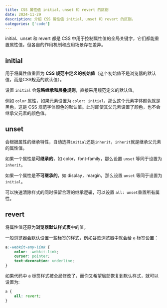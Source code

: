 ```yaml
---
title: CSS 属性值 initial、unset 和 revert 的区别
date: 2024-11-29
description: 介绍 CSS 属性值 initial、unset 和 revert 的区别。
categories: ['code']
---
```


initial、unset 和 revert 都是 CSS 中用于控制属性值的全局关键字，它们都能重置属性值，但各自的作用机制和应用场景存在差异。

<!-- more -->

## initial
用于将属性值重置为 **CSS 规范中定义的初始值**（这个初始值不是浏览器的默认值，而是CSS规范的默认值）。

设置 `initial` 会**忽略继承和层叠规则**，直接采用规范定义的默认值。

例如 `color` 属性，如果元素设置为 `color: initial`，那么这个元素字体颜色就是黑色，这是 CSS 规范字体颜色的默认值。此时即使其父元素设置了颜色，也不会继承父元素的颜色值。

## unset
会根据属性的继承特性，自动选择`initial`还是`inherit`，`inherit`就是继承父元素的属性值。

如果一个属性是**可继承的**，如 color，font-family，那么设置 `unset` 等同于设置为 `inherit`。

如果一个属性是**不可继承的**，如 display，margin，那么设置 `unset` 等同于设置为 `initial`。

可以快速清除样式的同时保留合理的继承逻辑，可以设置 `all: unset`重置所有属性。

## revert
将属性值还原为**浏览器默认样式表**中的值。

一般浏览器会默认设置一些标签的样式，例如谷歌浏览器中就会给 a 标签设置：
```css
a:-webkit-any-link {
    color: -webkit-link;
    cursor: pointer;
    text-decoration: underline;
}
```
如果代码中 a 标签样式被全局修改了，而你又希望局部恢复到默认样式，就可以设置为:
```css
a {
    all: revert;
}
```

